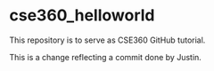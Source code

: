 # cse360_helloworld
This repository is to serve as CSE360 GitHub tutorial.

This is a change reflecting a commit done by Justin.
